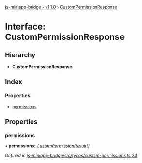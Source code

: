 [js-miniapp-bridge - v1.1.0](../README.md) › [CustomPermissionResponse](custompermissionresponse.md)

# Interface: CustomPermissionResponse

## Hierarchy

* **CustomPermissionResponse**

## Index

### Properties

* [permissions](custompermissionresponse.md#permissions)

## Properties

###  permissions

• **permissions**: *[CustomPermissionResult](custompermissionresult.md)[]*

*Defined in [js-miniapp-bridge/src/types/custom-permissions.ts:24](https://github.com/rakutentech/js-miniapp/blob/05cfcd6/js-miniapp-bridge/src/types/custom-permissions.ts#L24)*
